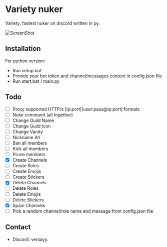 # Variety nuker
Variety, fastest nuker on discord written in py.

![ScreenShot](https://github.com/versayy/-variety-nuker-/blob/🌱/variety%20nuker%20screenshot.png)

## Installation

For python version:

- Run setup.bat 
- Provide your bot token and channel/messages content in config.json file
- Run start.bat / main.py 
## Todo
- [ ] Proxy supported HTTP/s [ip:port][user:pass@ip:port] formats
- [ ] Nuke command (all together)
- [ ] Change Guild Name
- [ ] Change Guild Icon
- [ ] Change Vanity
- [ ] Nickname All
- [ ] Ban all members
- [ ] Kick all members
- [ ] Prune members
- [x] Create Channels
- [ ] Create Roles
- [ ] Create Emojis
- [ ] Create Stickers
- [x] Delete Channels
- [ ] Delete Roles
- [ ] Delete Emojis
- [ ] Delete Stickers
- [x] Spam Channels
- [ ] Pick a random channel/role name and message from config.json file
## Contact
- Discord: versayy.

